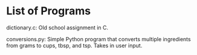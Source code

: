 # List of Programs

dictionary.c: Old school assignment in C.

conversions.py: Simple Python program that converts multiple ingredients from grams to cups, tbsp, and tsp. Takes in user input.

